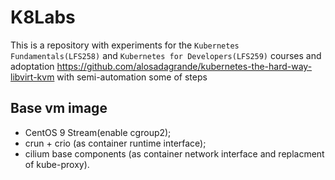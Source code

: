 # K8Labs

This is a repository with experiments for the `Kubernetes Fundamentals(LFS258)` and `Kubernetes for Developers(LFS259)`
courses and adoptation https://github.com/alosadagrande/kubernetes-the-hard-way-libvirt-kvm with semi-automation some of
steps

## Base vm image

- CentOS 9 Stream(enable cgroup2);
- crun + crio (as container runtime interface);
- cilium base components (as container network interface and replacment of kube-proxy).
